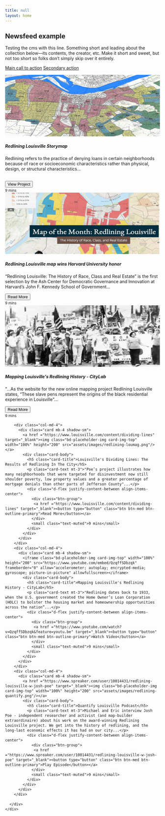 ```yaml
---
title: null
layout: home
---
```


<section class="jumbotron text-center">
    <div class="container">
      <h1 class="jumbotron-heading">Newsfeed example</h1>
      <p class="lead text-muted">Testing the cms with this line.  Something short and leading about the collection below—its contents, the creator, etc. Make it short and sweet, but not too short so folks don’t simply skip over it entirely.</p>
      <p>
        <a href="#" class="btn btn-primary my-2">Main call to action</a>
        <a href="#" class="btn btn-secondary my-2">Secondary action</a>
      </p>
    </div>
  </section>

  <div class="album py-5 bg-light">
    <div class="container">
      <div class="row">
        <div class="col-md-4">
          <div class="card mb-4 shadow-sm">
            <a href ="https://lojic.maps.arcgis.com/apps/MapSeries/index.html?appid=e4d29907953c4094a17cb9ea8f8f89de" target="_blank"><img class="bd-placeholder-img card-img-top" width="100%" height="200" src="assets/images/redlining-thumb.png"/></a>
            <div class="card-body">
              <h5 class="card-title">Redlining Louisville Storymap</h5>
              <p class="card-text mt-3">Redlining refers to the practice of denying loans in certain neighborhoods because of race or socioeconomic characteristics rather than physical, design, or structural characteristics...</p><br/>
              <div class="d-flex justify-content-between align-items-center">
                <div class="btn-group">
                  <a href ="https://lojic.maps.arcgis.com/apps/MapSeries/index.html?appid=e4d29907953c4094a17cb9ea8f8f89de" target="_blank"><button type="button" class="btn btn-med btn-outline-primary">View Project</button></a>
                </div>
                <small class="text-muted">9 mins</small>
              </div>
            </div>
          </div>
        </div>
        <div class="col-md-4">
          <div class="card mb-4 shadow-sm">
            <a href ="https://insiderlouisville.com/government/redlining-louisville-map-wins-harvard-university-honor/" target="_blank"><img class="bd-placeholder-img card-img-top" width="100%" height="200" src="assets/images/redlining-harvard.png"/></a>
            <div class="card-body">
              <h5 class="card-title">Redlining Louisville map wins Harvard University honor</h5>
              <p class="card-text mt-3">“Redlining Louisville: The History of Race, Class and Real Estate” is the first selection by the Ash Center for Democratic Governance and Innovation at Harvard’s John F. Kennedy School of Government...</p>
              <div class="d-flex justify-content-between align-items-center">
                <div class="btn-group">
                  <a href ="https://insiderlouisville.com/government/redlining-louisville-map-wins-harvard-university-honor/" target="_blank"><button type="button" class="btn btn-med btn-outline-primary">Read More</button></a>
                </div>
                <small class="text-muted">9 mins</small>
              </div>
            </div>
          </div>
        </div>
        <div class="col-md-4">
          <div class="card mb-4 shadow-sm">
            <a href ="https://www.citylab.com/equity/2017/02/louisville-confronts-its-redlining-past-and-present/517125/" target="_blank"><img class="bd-placeholder-img card-img-top" width="100%" height="200" src="assets/images/redlining-citylab.png"/></a>
            <div class="card-body">
              <h5 class="card-title">Mapping Louisville's Redlining History - CityLab</h5>
              <p class="card-text mt-3">"...As the website for the new online mapping project Redlining Louisville states, “These slave pens represent the origins of the black residential experience in Louisville"...</p>
              <div class="d-flex justify-content-between align-items-center">
                <div class="btn-group">
                 <a href ="https://www.citylab.com/equity/2017/02/louisville-confronts-its-redlining-past-and-present/517125/" target="_blank"><button type="button" class="btn btn-med btn-outline-primary">Read More</button></a>
                </div>
                <small class="text-muted">9 mins</small>
              </div>
            </div>
          </div>
        </div>

        <div class="col-md-4">
          <div class="card mb-4 shadow-sm">
            <a href ="https://www.louisville.com/content/dividing-lines" target="_blank"><img class="bd-placeholder-img card-img-top" width="100%" height="200" src="assets/images/redlining-loumag.png"/></a>
            <div class="card-body">
              <h5 class="card-title">Louisville's Dividing Lines: The Results of Redlining In The City</h5>
              <p class="card-text mt-3">"Poe’s project illustrates how many neighborhoods that were targeted for disinvestment now still shoulder poverty, low property values and a greater percentage of mortgage denials than other parts of Jefferson County"...</p>
              <div class="d-flex justify-content-between align-items-center">
                <div class="btn-group">
                 <a href ="https://www.louisville.com/content/dividing-lines" target="_blank"><button type="button" class="btn btn-med btn-outline-primary">Read More</button></a>
                </div>
                <small class="text-muted">9 mins</small>
              </div>
            </div>
          </div>
        </div>
        <div class="col-md-4">
          <div class="card mb-4 shadow-sm">
            <iframe class="bd-placeholder-img card-img-top" width="100%" height="200" src="https://www.youtube.com/embed/QzqffSDbzqk" frameborder="0" allow="accelerometer; autoplay; encrypted-media; gyroscope; picture-in-picture" allowfullscreen></iframe>
            <div class="card-body">
              <h5 class="card-title">Mapping Louisville's Redlining History - CityLab</h5>
              <p class="card-text mt-3">"Redlining dates back to 1933, when the U.S. government created the Home Owner’s Loan Corporation (HOLC) to bolster the housing market and homeownership opportunities across the nation”...</p>
              <div class="d-flex justify-content-between align-items-center">
                <div class="btn-group">
                 <a href ="https://www.youtube.com/watch?v=QzqffSDbzqk&feature=youtu.be" target="_blank"><button type="button" class="btn btn-med btn-outline-primary">Watch Video</button></a>
                </div>
                <small class="text-muted">9 mins</small>
              </div>
            </div>
          </div>
        </div>
        <div class="col-md-4">
          <div class="card mb-4 shadow-sm">
            <a href ="https://www.spreaker.com/user/10014431/redlining-louisville-w-josh-poe" target="_blank"><img class="bd-placeholder-img card-img-top" width="100%" height="200" src="assets/images/redlining-quantify.png"/></a>
            <div class="card-body">
              <h5 class="card-title">Quantify Louisville Podcast</h5>
              <p class="card-text mt-3">Michael and Eric interview Josh Poe - independent researcher and activist (and map-builder extraordinaire) about his work on the award-winning Redlining Louisville project. We get into the history of redlining, and the long-last economic effects it has had on our city...</p>
              <div class="d-flex justify-content-between align-items-center">
                <div class="btn-group">
                 <a href ="https://www.spreaker.com/user/10014431/redlining-louisville-w-josh-poe" target="_blank"><button type="button" class="btn btn-med btn-outline-primary">Play Episode</button></a>
                </div>
                <small class="text-muted">9 mins</small>
              </div>
            </div>
          </div>
        </div>

      </div>
    </div>
  </div>
